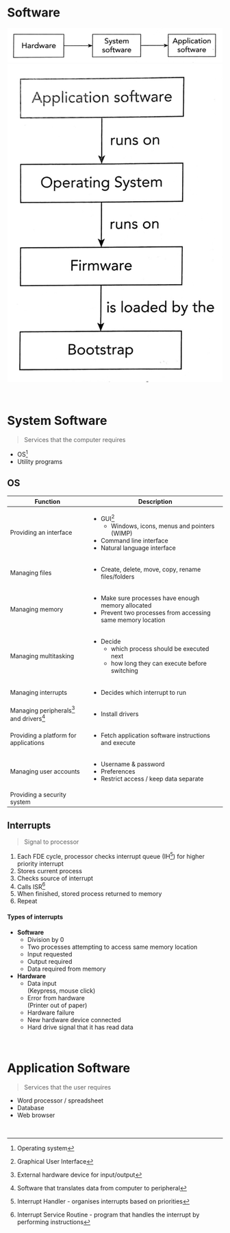 # Software

![Software dependencies (1)](images/software-dependencies-1.png) ![Software dependencies (2)](images/software-dependencies-2.png)

<br>

# System Software

> Services that the computer requires

- OS[^OS]
- Utility programs

## OS

| Function                                               | Description                                                                                                                                              |
| ------------------------------------------------------ | -------------------------------------------------------------------------------------------------------------------------------------------------------- |
| Providing an interface                                 | <ul><li>GUI[^GUI]<ul><li>Windows, icons, menus and pointers (WIMP)</li></ul></li><li>Command line interface</li><li>Natural language interface</li></ul> |
| Managing files                                         | <ul><li>Create, delete, move, copy, rename files/folders</li></ul>                                                                                       |
| Managing memory                                        | <ul><li>Make sure processes have enough memory allocated</li><li>Prevent two processes from accessing same memory location</li></ul>                     |
| Managing multitasking                                  | <ul><li>Decide<ul><li>which process should be executed next</li><li>how long they can execute before switching</li></ul></li></ul>                       |
| Managing interrupts                                    | <ul><li>Decides which interrupt to run</li></ul>                                                                                                         |
| Managing peripherals[^peripheral] and drivers[^driver] | <ul><li>Install drivers</li></ul>                                                                                                                        |
| Providing a platform for applications                  | <ul><li>Fetch application software instructions and execute</li></ul>                                                                                    |
| Managing user accounts                                 | <ul><li>Username & password</li><li>Preferences</li><li>Restrict access / keep data separate</li></ul>                                                   |
| Providing a security system                            |

## Interrupts

> Signal to processor

1. Each FDE cycle, processor checks interrupt queue (IH[^IH]) for higher priority interrupt
2. Stores current process
3. Checks source of interrupt
4. Calls ISR[^ISR]
5. When finished, stored process returned to memory
6. Repeat

#### Types of interrupts

- **Software**
    - Division by 0
    - Two processes attempting to access same memory location
    - Input requested
    - Output required
    - Data required from memory
- **Hardware**
    - Data input \
      (Keypress, mouse click)
    - Error from hardware \
      (Printer out of paper)
    - Hardware failure
    - New hardware device connected
    - Hard drive signal that it has read data

<br>

# Application Software

> Services that the user requires

- Word processor / spreadsheet
- Database
- Web browser

<br>


[^OS]: Operating system
[^GUI]: Graphical User Interface
[^peripheral]: External hardware device for input/output
[^driver]: Software that translates data from computer to peripheral
[^IH]: Interrupt Handler - organises interrupts based on priorities
[^ISR]: Interrupt Service Routine - program that handles the interrupt by performing instructions
